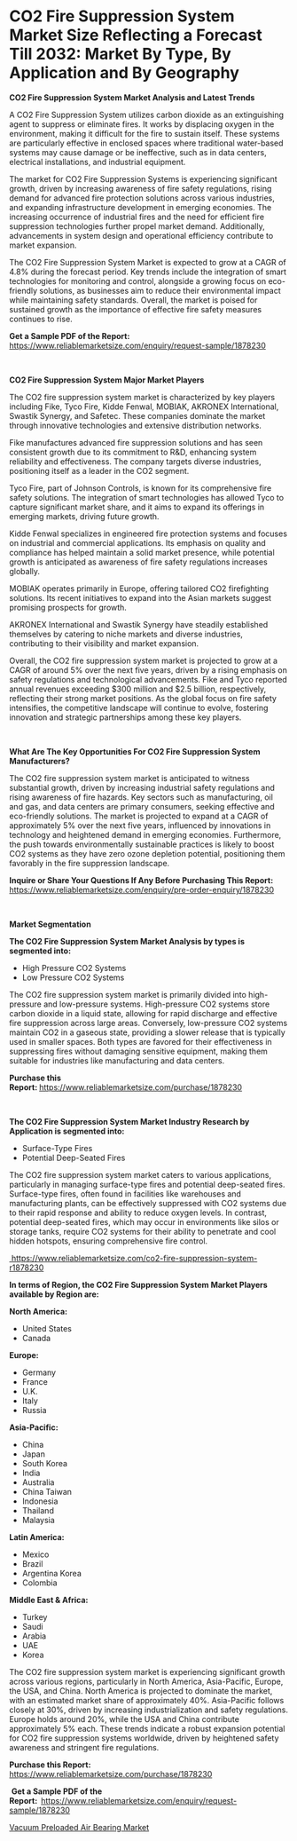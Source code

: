 <p><h1>CO2 Fire Suppression System Market Size Reflecting a Forecast Till 2032: Market By Type, By Application and By Geography</h1></p><p><strong>CO2 Fire Suppression System Market Analysis and Latest Trends</strong></p>
<p><p>A CO2 Fire Suppression System utilizes carbon dioxide as an extinguishing agent to suppress or eliminate fires. It works by displacing oxygen in the environment, making it difficult for the fire to sustain itself. These systems are particularly effective in enclosed spaces where traditional water-based systems may cause damage or be ineffective, such as in data centers, electrical installations, and industrial equipment.</p><p>The market for CO2 Fire Suppression Systems is experiencing significant growth, driven by increasing awareness of fire safety regulations, rising demand for advanced fire protection solutions across various industries, and expanding infrastructure development in emerging economies. The increasing occurrence of industrial fires and the need for efficient fire suppression technologies further propel market demand. Additionally, advancements in system design and operational efficiency contribute to market expansion.</p><p>The CO2 Fire Suppression System Market is expected to grow at a CAGR of 4.8% during the forecast period. Key trends include the integration of smart technologies for monitoring and control, alongside a growing focus on eco-friendly solutions, as businesses aim to reduce their environmental impact while maintaining safety standards. Overall, the market is poised for sustained growth as the importance of effective fire safety measures continues to rise.</p></p>
<p><strong>Get a Sample PDF of the Report:&nbsp;</strong> <a href="https://www.reliablemarketsize.com/enquiry/request-sample/1878230?utm_campaign=2276&utm_medium=2&utm_source=Github&utm_content=ia&utm_term=20022025&utm_id=co2-fire-suppression-system">https://www.reliablemarketsize.com/enquiry/request-sample/1878230</a></p>
<p>&nbsp;</p>
<p><strong>CO2 Fire Suppression System Major Market Players</strong></p>
<p><p>The CO2 fire suppression system market is characterized by key players including Fike, Tyco Fire, Kidde Fenwal, MOBIAK, AKRONEX International, Swastik Synergy, and Safetec. These companies dominate the market through innovative technologies and extensive distribution networks.</p><p>Fike manufactures advanced fire suppression solutions and has seen consistent growth due to its commitment to R&D, enhancing system reliability and effectiveness. The company targets diverse industries, positioning itself as a leader in the CO2 segment.</p><p>Tyco Fire, part of Johnson Controls, is known for its comprehensive fire safety solutions. The integration of smart technologies has allowed Tyco to capture significant market share, and it aims to expand its offerings in emerging markets, driving future growth.</p><p>Kidde Fenwal specializes in engineered fire protection systems and focuses on industrial and commercial applications. Its emphasis on quality and compliance has helped maintain a solid market presence, while potential growth is anticipated as awareness of fire safety regulations increases globally.</p><p>MOBIAK operates primarily in Europe, offering tailored CO2 firefighting solutions. Its recent initiatives to expand into the Asian markets suggest promising prospects for growth.</p><p>AKRONEX International and Swastik Synergy have steadily established themselves by catering to niche markets and diverse industries, contributing to their visibility and market expansion.</p><p>Overall, the CO2 fire suppression system market is projected to grow at a CAGR of around 5% over the next five years, driven by a rising emphasis on safety regulations and technological advancements. Fike and Tyco reported annual revenues exceeding $300 million and $2.5 billion, respectively, reflecting their strong market positions. As the global focus on fire safety intensifies, the competitive landscape will continue to evolve, fostering innovation and strategic partnerships among these key players.</p></p>
<p>&nbsp;</p>
<p><strong>What Are The Key Opportunities For CO2 Fire Suppression System Manufacturers?</strong></p>
<p><p>The CO2 fire suppression system market is anticipated to witness substantial growth, driven by increasing industrial safety regulations and rising awareness of fire hazards. Key sectors such as manufacturing, oil and gas, and data centers are primary consumers, seeking effective and eco-friendly solutions. The market is projected to expand at a CAGR of approximately 5% over the next five years, influenced by innovations in technology and heightened demand in emerging economies. Furthermore, the push towards environmentally sustainable practices is likely to boost CO2 systems as they have zero ozone depletion potential, positioning them favorably in the fire suppression landscape.</p></p>
<p><strong>Inquire or Share Your Questions If Any Before Purchasing This Report:</strong> <a href="https://www.reliablemarketsize.com/enquiry/pre-order-enquiry/1878230?utm_campaign=2276&utm_medium=2&utm_source=Github&utm_content=ia&utm_term=20022025&utm_id=co2-fire-suppression-system">https://www.reliablemarketsize.com/enquiry/pre-order-enquiry/1878230</a></p>
<p>&nbsp;</p>
<p><strong>Market Segmentation</strong></p>
<p><strong>The CO2 Fire Suppression System Market Analysis by types is segmented into:</strong></p>
<p><ul><li>High Pressure CO2 Systems</li><li>Low Pressure CO2 Systems</li></ul></p>
<p><p>The CO2 fire suppression system market is primarily divided into high-pressure and low-pressure systems. High-pressure CO2 systems store carbon dioxide in a liquid state, allowing for rapid discharge and effective fire suppression across large areas. Conversely, low-pressure CO2 systems maintain CO2 in a gaseous state, providing a slower release that is typically used in smaller spaces. Both types are favored for their effectiveness in suppressing fires without damaging sensitive equipment, making them suitable for industries like manufacturing and data centers.</p></p>
<p><strong>Purchase this Report:&nbsp;</strong><a href="https://www.reliablemarketsize.com/purchase/1878230?utm_campaign=2276&utm_medium=2&utm_source=Github&utm_content=ia&utm_term=20022025&utm_id=co2-fire-suppression-system">https://www.reliablemarketsize.com/purchase/1878230</a></p>
<p>&nbsp;</p>
<p><strong>The CO2 Fire Suppression System Market Industry Research by Application is segmented into:</strong></p>
<p><ul><li>Surface-Type Fires</li><li>Potential Deep-Seated Fires</li></ul></p>
<p><p>The CO2 fire suppression system market caters to various applications, particularly in managing surface-type fires and potential deep-seated fires. Surface-type fires, often found in facilities like warehouses and manufacturing plants, can be effectively suppressed with CO2 systems due to their rapid response and ability to reduce oxygen levels. In contrast, potential deep-seated fires, which may occur in environments like silos or storage tanks, require CO2 systems for their ability to penetrate and cool hidden hotspots, ensuring comprehensive fire control.</p></p>
<p><a href="https://www.reliablemarketsize.com/co2-fire-suppression-system-r1878230?utm_campaign=2276&utm_medium=2&utm_source=Github&utm_content=ia&utm_term=20022025&utm_id=co2-fire-suppression-system">&nbsp;https://www.reliablemarketsize.com/co2-fire-suppression-system-r1878230</a></p>
<p><strong>In terms of Region, the CO2 Fire Suppression System Market Players available by Region are:</strong></p>
<p>
    <p> <strong> North America: </strong>
        <ul>
            <li>United States</li>
            <li>Canada</li>
        </ul>
        </p> 
    <p> <strong> Europe: </strong>
        <ul>
            <li>Germany</li>
            <li>France</li>
            <li>U.K.</li>
            <li>Italy</li>
            <li>Russia</li>
        </ul>
        </p> 
    <p> <strong> Asia-Pacific: </strong>
        <ul>
            <li>China</li>
            <li>Japan</li>
            <li>South Korea</li>
            <li>India</li>
            <li>Australia</li>
            <li>China Taiwan</li>
            <li>Indonesia</li>
            <li>Thailand</li>
            <li>Malaysia</li>
        </ul>
        </p> 
    <p> <strong> Latin America: </strong>
        <ul>
            <li>Mexico</li>
            <li>Brazil</li>
            <li>Argentina Korea</li>
            <li>Colombia</li>
        </ul>
        </p> 
    <p> <strong> Middle East & Africa: </strong>
        <ul>
            <li>Turkey</li>
            <li>Saudi</li>
            <li>Arabia</li>
            <li>UAE</li>
            <li>Korea</li>
        </ul>
    </p>
    </p>
<p><p>The CO2 fire suppression system market is experiencing significant growth across various regions, particularly in North America, Asia-Pacific, Europe, the USA, and China. North America is projected to dominate the market, with an estimated market share of approximately 40%. Asia-Pacific follows closely at 30%, driven by increasing industrialization and safety regulations. Europe holds around 20%, while the USA and China contribute approximately 5% each. These trends indicate a robust expansion potential for CO2 fire suppression systems worldwide, driven by heightened safety awareness and stringent fire regulations.</p></p>
<p><strong>Purchase this Report: </strong><a href="https://www.reliablemarketsize.com/purchase/1878230?utm_campaign=2276&utm_medium=2&utm_source=Github&utm_content=ia&utm_term=20022025&utm_id=co2-fire-suppression-system">https://www.reliablemarketsize.com/purchase/1878230</a></p>
<p>&nbsp;<strong>Get a Sample PDF of the Report:&nbsp;&nbsp;</strong><a href="https://www.reliablemarketsize.com/enquiry/request-sample/1878230?utm_campaign=2276&utm_medium=2&utm_source=Github&utm_content=ia&utm_term=20022025&utm_id=co2-fire-suppression-system">https://www.reliablemarketsize.com/enquiry/request-sample/1878230</a></p>
<p><strong></strong></p>
<p><p><a href="https://github.com/risingtrista99259/Market-Research-Report-List-1/blob/main/vacuum-preloaded-air-bearing-market.md?utm_campaign=2276&utm_medium=2&utm_source=Github&utm_content=ia&utm_term=20022025&utm_id=co2-fire-suppression-system">Vacuum Preloaded Air Bearing Market</a></p></p>